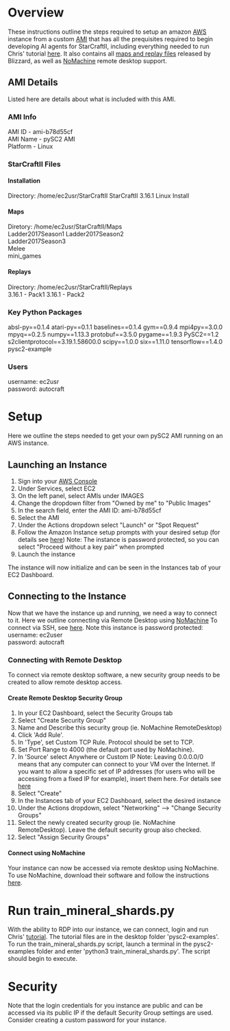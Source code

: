 # Overview

These instructions outline the steps required to setup an amazon [AWS](https://aws.amazon.com/) instance from a custom [AMI](http://docs.aws.amazon.com/AWSEC2/latest/UserGuide/AMIs.html) that has all the prequisites required to begin developing AI agents for StarCraftII, including everything needed to run Chris' tutorial [here](http://chris-chris.ai/2017/08/30/pysc2-tutorial1/). It also contains all [maps and replay files](https://github.com/Blizzard/s2client-proto#downloads) released by Blizzard, as well as [NoMachine](https://www.nomachine.com/) remote desktop support.

## AMI Details

Listed here are details about what is included with this AMI.

### AMI Info

AMI ID - ami-b78d55cf     
AMI Name - pySC2 AMI  
Platform - Linux  

### StarCraftII Files  

#### Installation
Directory: /home/ec2usr/StarCraftII
StarCraftII 3.16.1 Linux Install

#### Maps
Diretory: /home/ec2usr/StarCraftII/Maps  
Ladder2017Season1 
Ladder2017Season2  
Ladder2017Season3  
Melee  
mini_games

#### Replays  
Directory: /home/ec2usr/StarCraftII/Replays  
3.16.1 - Pack1
3.16.1 - Pack2

### Key Python Packages  
absl-py==0.1.4
atari-py==0.1.1
baselines==0.1.4
gym==0.9.4
mpi4py==3.0.0
mpyq==0.2.5
numpy==1.13.3
protobuf==3.5.0
pygame==1.9.3
PySC2==1.2
s2clientprotocol==3.19.1.58600.0
scipy==1.0.0
six==1.11.0
tensorflow==1.4.0  
pysc2-example

### Users
username: ec2usr  
password: autocraft  

# Setup  

Here we outline the steps needed to get your own pySC2 AMI running on an AWS instance.

## Launching an Instance

1. Sign into your [AWS Console](https://aws.amazon.com/console/) 
2. Under Services, select EC2  
3. On the left panel, select AMIs under IMAGES  
4. Change the dropdown filter from "Owned by me" to "Public Images"  
5. In the search field, enter the AMI ID: ami-b78d55cf  
6. Select the AMI  
7. Under the Actions dropdown select "Launch" or "Spot Request"  
8. Follow the Amazon Instance setup prompts with your desired setup (for details see [here](http://docs.aws.amazon.com/AWSEC2/latest/UserGuide/EC2_GetStarted.html#ec2-launch-instance)) 
   Note: The instance is password protected, so you can select "Proceed without a key pair" when prompted  
9. Launch the instance

The instance will now initialize and can be seen in the Instances tab of your EC2 Dashboard. 

## Connecting to the Instance

Now that we have the instance up and running, we need a way to connect to it. Here we outline connecting via Remote Desktop using [NoMachine](https://www.nomachine.com/)
To connect via SSH, see [here](http://docs.aws.amazon.com/AWSEC2/latest/UserGuide/EC2_GetStarted.html#ec2-connect-to-instance-linux). Note this instance is password protected:  
username: ec2user  
password: autocraft

### Connecting with Remote Desktop  

To connect via remote desktop software, a new security group needs to be created to allow remote desktop access.

#### Create Remote Desktop Security Group
1. In your EC2 Dashboard, select the Security Groups tab  
2. Select "Create Security Group"  
3. Name and Describe this security group (ie. NoMachine RemoteDesktop)  
4. Click 'Add Rule'.
5. In 'Type', set Custom TCP Rule. Protocol should be set to TCP.
6. Set Port Range to 4000 (the default port used by NoMachine).
7. In 'Source' select Anywhere or Custom IP
Note: Leaving 0.0.0.0/0 means that any computer can connect to your VM over the Internet. If you want to allow a specific set of IP addresses (for users who will be accessing from a fixed IP for example), insert them here. For details see [here](https://www.nomachine.com/accessing-your-remote-linux-desktop-on-amazon-elastic-compute-cloud-via-NoMachine)  
8. Select "Create"  
9. In the Instances tab of your EC2 Dashboard, select the desired instance  
10. Under the Actions dropdown, select "Networking" --> "Change Security Groups"  
11. Select the newly created security group (ie. NoMachine RemoteDesktop). Leave the default security group also checked.
12. Select "Assign Security Groups"

#### Connect using NoMachine
Your instance can now be accessed via remote desktop using NoMachine. To use NoMachine, download their software and follow the instructions [here](https://www.nomachine.com/getting-started-with-nomachine).

# Run train_mineral_shards.py  

With the ability to RDP into our instance, we can connect, login and run Chris' [tutorial](http://chris-chris.ai/2017/08/30/pysc2-tutorial1/). The tutorial files are in the desktop folder 'pysc2-examples'. To run the train_mineral_shards.py script, launch a terminal in the pysc2-examples folder and enter 'python3 train_mineral_shards.py'. The script should begin to execute.  

# Security 

Note that the login credentials for you instance are public and can be accessed via its public IP if the default Security Group settings are used. Consider creating a custom password for your instance.













